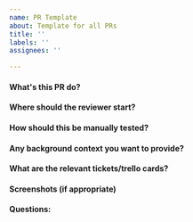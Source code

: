 ```yaml
---
name: PR Template
about: Template for all PRs
title: ''
labels: ''
assignees: ''

---
```


#### What's this PR do?
#### Where should the reviewer start?
#### How should this be manually tested?
#### Any background context you want to provide?
#### What are the relevant tickets/trello cards?
#### Screenshots (if appropriate)
#### Questions:
